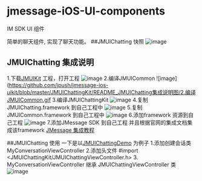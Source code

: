 # jmessage-iOS-UI-components
IM SDK UI 组件

简单的聊天组件, 实现了聊天功能。
##JMUIChatting 快照 
![image](https://github.com/jpush/jmessage-ios-uikit/blob/master/JMUIChattingKit/README_JMUIChatting集成说明图/JMUIChatting快照.gif)

## JMUIChatting 集成说明
1.下载[JMUIKit](https://github.com/jpush/jmessage-ios-uikit/archive/master.zip) 工程，打开工程
![image](https://github.com/jpush/jmessage-ios-uikit/blob/master/JMUIChattingKit/README_JMUIChatting集成说明图/1.打开工程.gif)
2.编译JMUICommon
![image](https://github.com/jpush/jmessage-ios-uikit/blob/master/JMUIChattingKit/README_JMUIChatting集成说明图/2.编译JMUICommon.gif
3.编译JMUIChattingKit
![image](https://github.com/jpush/jmessage-ios-uikit/blob/master/JMUIChattingKit/README_JMUIChatting集成说明图/3.编译JMUIChatting库.gif)
4.复制JMUIChatting.framework 到自己工程中
![image](https://github.com/jpush/jmessage-ios-uikit/blob/master/JMUIChattingKit/README_JMUIChatting集成说明图/4.复制JMUICommon库到工程.gif)
5.复制JMUICommon.framework 到自己工程中
![image](https://github.com/jpush/jmessage-ios-uikit/blob/master/JMUIChattingKit/README_JMUIChatting集成说明图/5.拷贝JMUIChatting库到自己工程中.gif)
6.添加framework 资源到自己工程
![image](https://github.com/jpush/jmessage-ios-uikit/blob/master/JMUIChattingKit/README_JMUIChatting集成说明图/6.在自己的工程中使用framework的资源.gif)
7.添加JMessage SDK 到自己工程 并且根据官网的集成文档集成该framework [JMessage 集成教程](http://docs.jpush.io/guideline/jmessage_ios_guide/)

##JMUIChatting 使用
一下是以[JMUIChattingDemo](/JMUIChattingDemo) 为例子
1.添加创建会话类 MyConversationViewController 
2.添加头文件 #import <JMUIChattingKit/JMUIChattingViewController.h>
3. MyConversationViewController 继承 JMUIChattingViewController 类
![image](https://github.com/jpush/jmessage-ios-uikit/blob/master/JMUIChattingKit/README_JMUIChatting集成说明图/代码JMUIChatting集成说明.gif)
